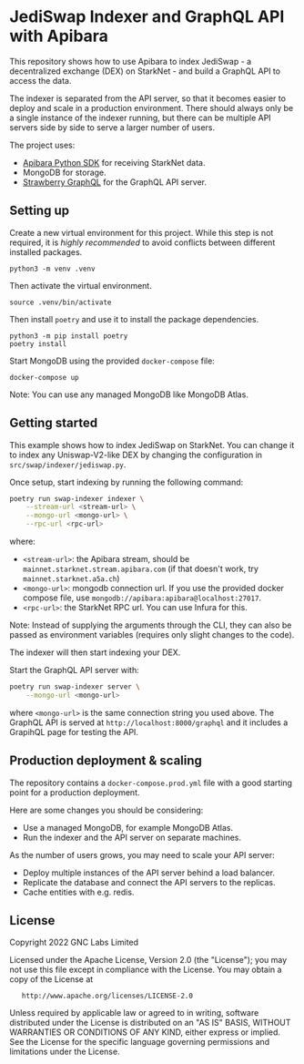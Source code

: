 # JediSwap Indexer and GraphQL API with Apibara

This repository shows how to use Apibara to index JediSwap - a decentralized exchange (DEX) on StarkNet - and build a GraphQL API to access the data.

The indexer is separated from the API server, so that it becomes easier to deploy and scale in a production environment. There should always only be a single instance of the indexer running, but there can be multiple API servers side by side to serve a larger number of users.

The project uses:
 * [Apibara Python SDK](https://www.apibara.com/docs/python-sdk) for receiving StarkNet data.
 * MongoDB for storage.
 * [Strawberry GraphQL](https://strawberry.rocks/) for the GraphQL API server.


## Setting up

Create a new virtual environment for this project. While this step is not required, it is _highly recommended_ to avoid conflicts between different installed packages.

    python3 -m venv .venv

Then activate the virtual environment.

    source .venv/bin/activate

Then install `poetry` and use it to install the package dependencies.

    python3 -m pip install poetry
    poetry install

Start MongoDB using the provided `docker-compose` file:

    docker-compose up

Note: You can use any managed MongoDB like MongoDB Atlas.


## Getting started

This example shows how to index JediSwap on StarkNet. You can change it to index any Uniswap-V2-like DEX by changing the configuration in `src/swap/indexer/jediswap.py`.

Once setup, start indexing by running the following command:

```sh
poetry run swap-indexer indexer \
    --stream-url <stream-url> \
    --mongo-url <mongo-url> \
    --rpc-url <rpc-url>
```

where:

 * `<stream-url>`: the Apibara stream, should be `mainnet.starknet.stream.apibara.com` (if that doesn't work, try `mainnet.starknet.a5a.ch`)
 * `<mongo-url>`: mongodb connection url. If you use the provided docker compose file, use `mongodb://apibara:apibara@localhost:27017`.
 * `<rpc-url>`: the StarkNet RPC url. You can use Infura for this.

Note: Instead of supplying the arguments through the CLI, they can also be passed as environment variables (requires only slight changes to the code).

The indexer will then start indexing your DEX.

Start the GraphQL API server with:

```sh
poetry run swap-indexer server \
    --mongo-url <mongo-url>
```

where `<mongo-url>` is the same connection string you used above.
The GraphQL API is served at `http://localhost:8000/graphql` and
it includes a GrapihQL page for testing the API.


## Production deployment & scaling

The repository contains a `docker-compose.prod.yml` file with a good starting point for a production deployment.

Here are some changes you should be considering:

 * Use a managed MongoDB, for example MongoDB Atlas.
 * Run the indexer and the API server on separate machines.


As the number of users grows, you may need to scale your API server:

 * Deploy multiple instances of the API server behind a load balancer.
 * Replicate the database and connect the API servers to the replicas.
 * Cache entities with e.g. redis.


## License


   Copyright 2022 GNC Labs Limited

   Licensed under the Apache License, Version 2.0 (the "License");
   you may not use this file except in compliance with the License.
   You may obtain a copy of the License at

       http://www.apache.org/licenses/LICENSE-2.0

   Unless required by applicable law or agreed to in writing, software
   distributed under the License is distributed on an "AS IS" BASIS,
   WITHOUT WARRANTIES OR CONDITIONS OF ANY KIND, either express or implied.
   See the License for the specific language governing permissions and
   limitations under the License.

